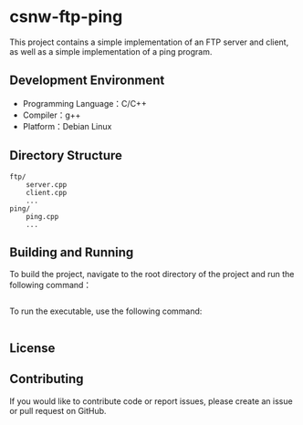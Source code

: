 # csnw-ftp-ping

This project contains a simple implementation of an FTP server and client, as well as a simple implementation of a ping program.

## Development Environment

-  Programming Language：C/C++
- Compiler：g++
- Platform：Debian Linux

## Directory Structure

```
ftp/
    server.cpp
    client.cpp
    ...
ping/
    ping.cpp
    ...
```

## Building and Running

To build the project, navigate to the root directory of the project and run the following command：

```
```

To run the executable, use the following command:

```

```

## License



## Contributing

If you would like to contribute code or report issues, please create an issue or pull request on GitHub.
